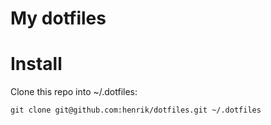 # My dotfiles

# Install

Clone this repo into ~/.dotfiles:
```
git clone git@github.com:henrik/dotfiles.git ~/.dotfiles
```

